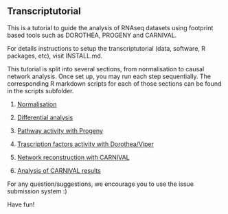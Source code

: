 ## Transcriptutorial

This is a tutorial to guide the analysis of RNAseq datasets using footprint based tools such as DOROTHEA, PROGENY and CARNIVAL.

For details instructions to setup the transcriptutorial (data, software, R packages, etc), visit INSTALL.md.

This tutorial is split into several sections, from normalisation to causal network analysis. Once set up, you may run each step sequentially. The corresponding R markdown scripts for each of those sections can be found in the scripts subfolder.

1. [Normalisation](https://github.com/saezlab/transcriptutorial/blob/master/scripts/01_normalisation.html)

2. [Differential analysis](https://github.com/saezlab/transcriptutorial/blob/master/scripts/02_differential_analysis.html)

3. [Pathway activity with Progeny](https://github.com/saezlab/transcriptutorial/blob/master/scripts/03_Pathway_activity_with_Progeny.html)

4. [Trascription factors activity with Dorothea/Viper](https://github.com/saezlab/transcriptutorial/blob/master/scripts/04_TranscriptionFactor_activity_with_Dorothea.html)

5. [Network reconstruction with CARNIVAL](https://github.com/saezlab/transcriptutorial/blob/master/scripts/05_network_reconstruction_with_CARNIVAL.html)

6. [Analysis of CARNIVAL results](https://github.com/saezlab/transcriptutorial/blob/master/scripts/06_analysis_CARNIVAL_results.html)

For any question/suggestions, we encourage you to use the issue submission system :)

Have fun!


